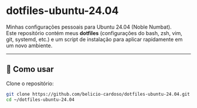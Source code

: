 # dotfiles-ubuntu-24.04

Minhas configurações pessoais para Ubuntu 24.04 (Noble Numbat).  
Este repositório contém meus **dotfiles** (configurações do bash, zsh, vim, git, systemd, etc.) e um script de instalação para aplicar rapidamente em um novo ambiente.

---

## 🚀 Como usar

Clone o repositório:

```bash
git clone https://github.com/belicio-cardoso/dotfiles-ubuntu-24.04.git ~/dotfiles-ubuntu-24.04
cd ~/dotfiles-ubuntu-24.04
